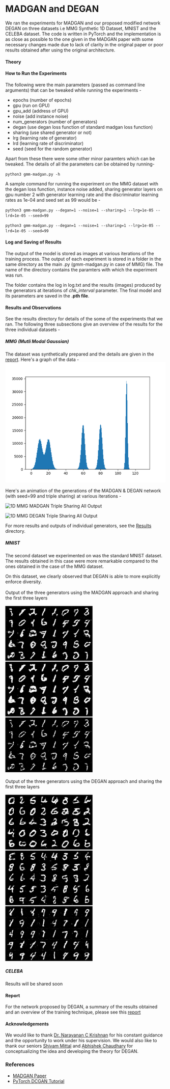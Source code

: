# MADGAN and DEGAN
We ran the experiments for MADGAN and our proposed modified network DEGAN on three datasets i.e MMG Synthetic 1D Dataset, MNIST and the CELEBA dataset. The code is written in PyTorch and the implementation is as close as possible to the one given in the MADGAN paper with some necessary changes made due to lack of clarity in the original paper or poor results obtained after using the original architecture.

#### Theory

#### How to Run the Experiments
The following were the main parameters (passed as command line arguments) that can be tweaked while running the experiments -
* epochs (number of epochs)
* gpu (run on GPU)
* gpu_add (address of GPU)
* noise (add instance noise)
* num_generators (number of generators)
* degan (use degan loss function of standard madgan loss function)
* sharing (use shared generator or not)
* lrg (learning rate of generator)
* lrd (learning rate of discriminator)
* seed (seed for the random generator)

Apart from these there were some other minor paramters which can be tweaked. The details of all the parameters can be obtained by running-

`python3 gmm-madgan.py -h`

A sample command for running the experiment on the MMG dataset with the degan loss function, instance noise added, sharing generator layers on gpu number 2 with generator learning rate and the discriminator learning rates as 1e-04 and seed set as 99 would be -

`python3 gmm-madgan.py --degan=1 --noise=1 --sharing=1 --lrg=1e-05 --lrd=1e-05 --seed=99`

`python3 gmm-madgan.py --degan=1 --noise=1 --sharing=1 --lrg=1e-05 --lrd=1e-05 --seed=99`


#### Log and Saving of Results
The output of the model is stored as images at various iterations of the training process. The output of each experiment is stored in a folder in the same directory as the main .py (gmm-madgan.py in case of MMG) file. The name of the directory contains the paramters with which the experiment was run.

The folder contains the log in log.txt and the results (images) produced by the generators at iterations of *chk_interval* parameter. The final model and its parameters are saved in the **.pth file**.

#### Results and Observations
See the results directory for details of the some of the experiments that we ran. The following three subsections give an overview of the results for the three individual datasets -
##### MMG (Mutli Modal Gaussian)
The dataset was synthetically prepared and the details are given in the [report](https://iitrpr.ac.in). Here's a graph of the data -
![1D MMG Synthetic Dataset](Results/GMM/dset/dset.png)

Here's an animation of the generations of the MADGAN & DEGAN network (with seed=99 and triple sharing) at various
iterations -

![1D MMG MADGAN Triple Sharing All Output](Results/GMM/triple-madgan/resultCOLOR.gif)

![1D MMG DEGAN Triple Sharing All Output](Results/GMM/triple-degan/resultCOLOR.gif)

For more results and outputs of individual generators, see the [Results](https://github.com/vinx-2105/MADGAN/tree/master/Results/) directory.

##### MNIST
The second dataset we experimented on was the standard MNIST dataset. The results obtained in this case were more remarkable compared to the ones obtained in the case of the MMG dataset.

On this dataset, we clearly observed that DEGAN is able to more explicitly enforce diversity.
<br><br>
Output of the three generators using the MADGAN approach and sharing the first three layers<br><br>
![MNIST MADGAN Triple Generator 0 Output](Results/MNIST/mnist_triple_sharing_madgan/25000_G0.png)
![MNIST MADGAN Triple Generator 1 Output](Results/MNIST/mnist_triple_sharing_madgan/25000_G1.png)
![MNIST MADGAN Triple Generator 2 Output](Results/MNIST/mnist_triple_sharing_madgan/25000_G2.png)
<br><br>
Output of the three generators using the DEGAN approach and sharing the first three layers<br><br>
![MNIST DEGAN Triple Generator 0 Output](Results/MNIST/mnist_triple_sharing_degan/25000_G0.png)
![MNIST DEGAN Triple Generator 1 Output](Results/MNIST/mnist_triple_sharing_degan/25000_G1.png)
![MNIST DEGAN Triple Generator 2 Output](Results/MNIST/mnist_triple_sharing_degan/25000_G2.png)

##### CELEBA

Results will be shared soon

#### Report
For the network  proposed by DEGAN, a summary of the results obtained and an overview of the training technique, please see this [report](https://github.com)

#### Acknowledgements
We would like to thank [Dr. Narayanan C Krishnan](http://cse.iitrpr.ac.in/ckn/teaching.html) for his constant guidance and the opportunity to work under his supervision. We would also like to thank our seniors [Shivam Mittal](https://github.com/shivam5/) and [Abhishek Chaudhary](https://www.linkedin.com/in/abhishek-chaudhary-556171108/) for conceptualizing the idea and developing the theory for DEGAN.

### **References**
* [MADGAN Paper](https://arxiv.org/pdf/1704.02906.pdf)
* [PyTorch DCGAN Tutorial](https://pytorch.org/tutorials/beginner/dcgan_faces_tutorial.html)